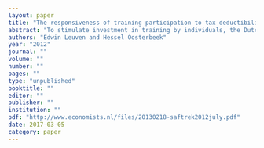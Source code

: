 ```yaml
---
layout: paper
title: "The responsiveness of training participation to tax deductibility"
abstract: "To stimulate investment in training by individuals, the Dutch tax system allows a deduction of out-of-pocket training expenditures from taxable income. This paper investigates to what extent the resulting cost reduction encourages training investments. Two different identification strategies are used. The first strategy uses the progressive structure of the income tax scheme and compares groups with taxable income just above or just below kinks. The second strategy takes advantage of the 2001 tax reform, which implied substantial changes in marginal tax rates. These strategies exploit different sources of exogenous variation and are based on different identifying assumptions. Nevertheless, the results point in the same direction: tax incentives increase training participation."
authors: "Edwin Leuven and Hessel Oosterbeek"
year: "2012"
journal: ""
volume: ""
number: ""
pages: ""
type: "unpublished"
booktitle: ""
editor: ""
publisher: ""
institution: ""
pdf: "http://www.economists.nl/files/20130218-saftrek2012july.pdf"
date: 2017-03-05
category: paper
---
```

